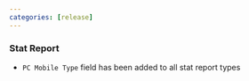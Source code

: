 ```yaml
---
categories: [release]
---
```


### Stat Report
* `PC Mobile Type` field has been added to all stat report types